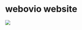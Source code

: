 <h1>webovio website</h1>

<img src="https://i.ibb.co/18h2xCn/screencapture-yarishb-github-io-webovio-index-html-2021-02-27-22-51-01.png"/>
